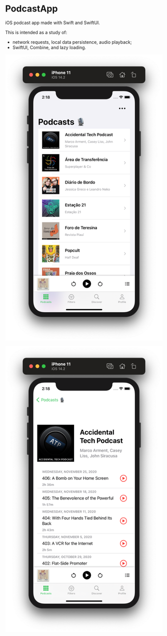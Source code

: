 # PodcastApp

iOS podcast app made with Swift and SwiftUI.

This is intended as a study of:

- network requests, local data persistence, audio playback;
- SwiftUI, Combine, and lazy loading.

![A vertical list of podcast artworks with their titles and authors to the right inside the iPhone 11 simulator.](PodcastApp/Resources/main-screen.png)

![Artwork for Accidental Tech Podcast at the top with a list of the show's episodes below.](PodcastApp/Resources/detail-example.png)